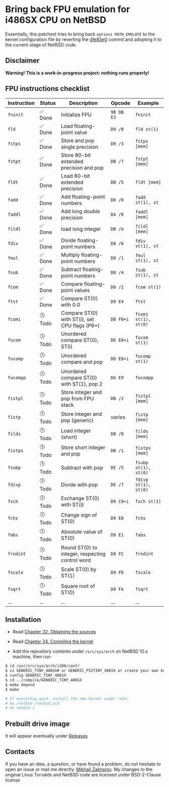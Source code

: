 # Bring back FPU emulation for i486SX CPU on NetBSD

Essentially, this patchest tries to bring back `options MATH_EMULATE` to the kernel configuration file by reverting
the [dfe83e0](https://github.com/NetBSD/src/commit/dfe83e08ca9688dd195a43113e7bc7c58fcdd14a) commit and adopting it
to the current stage of NetBSD code.

## Disclaimer

  **Warning! This is a work-in-progress project: nothing runs properly!**

## FPU instructions checklist

| Instruction | Status   | Description                                     | Opcode     | Example                |
| ----------- | -------- | ----------------------------------------------- | ---------- | ---------------------- |
| `fninit`    | ✅ Done | Initialize FPU                                  | `9B DB E3` | `fninit`               |
| `fld`       | ✅ Done | Load floating-point value                       | `D9 /0`    | `fld st(1)`            |
| `fstps`     | ✅ Done | Store and pop single precision                  | `D9 /3`    | `fstps [mem]`          |
| `fstpt`     | ✅ Done | Store 80-bit extended precision and pop         | `DB /7`    | `fstpt [mem]`          |
| `fldt`      | ✅ Done | Load 80-bit extended precision                  | `DB /5`    | `fldt [mem]`           |
| `fadd`      | ✅ Done | Add floating-point numbers                      | `D8 /0`    | `fadd st(1), st`       |
| `faddl`     | ✅ Done | Add long double precision                       | `DA /0`    | `faddl [mem]`          |
| `fildl`     | ✅ Done | load long integer                               | `DB /A`    | `fildl [mem]`          |
| `fdiv`      | ✅ Done | Divide floating-point numbers                   | `D8 /6`    | `fdiv st(1), st`       |
| `fmul`      | ✅ Done | Multiply floating-point numbers                 | `D8 /1`    | `fmul st(1), st`       |
| `fsub`      | ✅ Done | Subtract floating-point numbers                 | `D8 /4`    | `fsub st(1), st`       |
| `fcom`      | ✅ Done | Compare floating-point values                   | `D8 /2`    | `fcom st(1)`           |
| `ftst`      | ✅ Done | Compare ST(0) with 0.0                          | `D9 E4`    | `ftst`                 |
| `fcomi`     | 🕓 Todo | Compare ST(0) with ST(i), set CPU flags (P6+)   | `DB F0+i`  | `fcomi st(1), st(0)`   |
| `fucom`     | 🕓 Todo | Unordered compare ST(0), ST(i)                  | `DD E0+i`  | `fucom st(1)`          |
| `fucomp`    | 🕓 Todo | Unordered compare and pop                       | `DD E8+i`  | `fucomp st(1)`         |
| `fucompp`   | 🕓 Todo | Unordered compare ST(0) with ST(1), pop 2       | `DA E9`    | `fucompp`              |
| `fistpl`    | 🕓 Todo | Store integer and pop from FPU stack            | `DB /2`    | `fistpl [mem]`         |
| `fistp`     | 🕓 Todo | Store integer and pop (generic)                 | *varies*   | `fistp [mem]`          |
| `filds`     | 🕓 Todo | Load integer (short)                            | `DB /0`    | `filds [mem]`          |
| `fistps`    | 🕓 Todo | Store short integer and pop                     | `DB /1`    | `fistps [mem]`         |
| `fsubp`     | 🕓 Todo | Subtract with pop                               | `DE /5`    | `fsubp st(1), st(0)`   |
| `fdivp`     | 🕓 Todo | Divide with pop                                 | `DE /7`    | `fdivp st(1), st(0)`   |
| `fxch`      | 🕓 Todo | Exchange ST(0) with ST(i)                       | `D9 C8+i`  | `fxch st(1)`           |
| `fchs`      | 🕓 Todo | Change sign of ST(0)                            | `D9 E0`    | `fchs`                 |
| `fabs`      | 🕓 Todo | Absolute value of ST(0)                         | `D9 E1`    | `fabs`                 |
| `frndint`   | 🕓 Todo | Round ST(0) to integer, respecting control word | `D9 FC`    | `frndint`              |
| `fscale`    | 🕓 Todo | Scale ST(0) by ST(1)                            | `D9 FD`    | `fscale`               |
| `fsqrt`     | 🕓 Todo | Square root of ST(0)                            | `D9 FA`    | `fsqrt`                |
| ...         | ...      | ...                                             | ...        | ...                    |

## Installation

* Read [Chapter 32. Obtaining the sources](https://www.netbsd.org/docs/guide/en/chap-fetch.html)
* Read [Chapter 34. Compiling the kernel](https://www.netbsd.org/docs/guide/en/chap-kernel.html)

* Add the repository contents under `/src/sys/arch` on NetBSD 10.x machine, then run:

``` sh
$ cd /usr/src/sys/arch/i386/conf/
$ vi GENERIC_TINY_486SX# or GENERIC_PS2TINY_486SX or create your own kernel configuration with "options MATH_EMULATE"
$ config GENERIC_TINY_486SX
$ cd ../compile/GENERIC_TINY_486SX
$ make depend
$ make

# If everythig good, install the new kernel under root:
# mv /netbsd /netbsd.old
# mv netbsd /
```

## Prebuilt drive image

It will appear eventually under [Releases](https://github.com/mezantrop/i486SX_soft_FPU/releases)

## Contacts

If you have an idea, a question, or have found a problem, do not hesitate to open an issue or mail me
directly: [Mikhail Zakharov](zmey20000@yahoo.com). My changes to the original Linus Torvalds and NetBSD code are
licensed under BSD-2-Clause license
